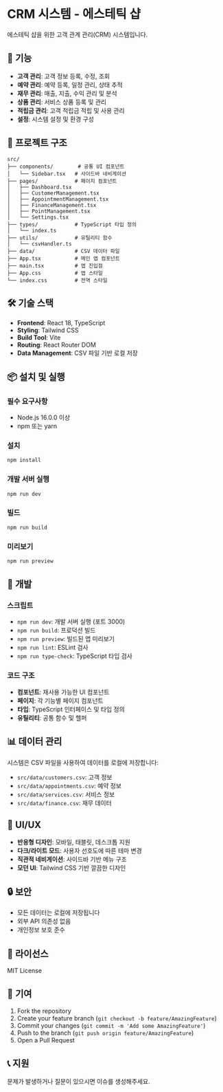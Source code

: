 # CRM 시스템 - 에스테틱 샵

에스테틱 샵을 위한 고객 관계 관리(CRM) 시스템입니다.

## 🚀 기능

- **고객 관리**: 고객 정보 등록, 수정, 조회
- **예약 관리**: 예약 등록, 일정 관리, 상태 추적
- **재무 관리**: 매출, 지출, 수익 관리 및 분석
- **상품 관리**: 서비스 상품 등록 및 관리
- **적립금 관리**: 고객 적립금 적립 및 사용 관리
- **설정**: 시스템 설정 및 환경 구성

## 📁 프로젝트 구조

```
src/
├── components/        # 공통 UI 컴포넌트
│   └── Sidebar.tsx   # 사이드바 네비게이션
├── pages/            # 페이지 컴포넌트
│   ├── Dashboard.tsx
│   ├── CustomerManagement.tsx
│   ├── AppointmentManagement.tsx
│   ├── FinanceManagement.tsx
│   ├── PointManagement.tsx
│   └── Settings.tsx
├── types/            # TypeScript 타입 정의
│   └── index.ts
├── utils/            # 유틸리티 함수
│   └── csvHandler.ts
├── data/             # CSV 데이터 파일
├── App.tsx           # 메인 앱 컴포넌트
├── main.tsx          # 앱 진입점
├── App.css           # 앱 스타일
└── index.css         # 전역 스타일
```

## 🛠️ 기술 스택

- **Frontend**: React 18, TypeScript
- **Styling**: Tailwind CSS
- **Build Tool**: Vite
- **Routing**: React Router DOM
- **Data Management**: CSV 파일 기반 로컬 저장

## 📦 설치 및 실행

### 필수 요구사항
- Node.js 16.0.0 이상
- npm 또는 yarn

### 설치
```bash
npm install
```

### 개발 서버 실행
```bash
npm run dev
```

### 빌드
```bash
npm run build
```

### 미리보기
```bash
npm run preview
```

## 🔧 개발

### 스크립트
- `npm run dev`: 개발 서버 실행 (포트 3000)
- `npm run build`: 프로덕션 빌드
- `npm run preview`: 빌드된 앱 미리보기
- `npm run lint`: ESLint 검사
- `npm run type-check`: TypeScript 타입 검사

### 코드 구조
- **컴포넌트**: 재사용 가능한 UI 컴포넌트
- **페이지**: 각 기능별 페이지 컴포넌트
- **타입**: TypeScript 인터페이스 및 타입 정의
- **유틸리티**: 공통 함수 및 헬퍼

## 📊 데이터 관리

시스템은 CSV 파일을 사용하여 데이터를 로컬에 저장합니다:
- `src/data/customers.csv`: 고객 정보
- `src/data/appointments.csv`: 예약 정보
- `src/data/services.csv`: 서비스 정보
- `src/data/finance.csv`: 재무 데이터

## 🎨 UI/UX

- **반응형 디자인**: 모바일, 태블릿, 데스크톱 지원
- **다크/라이트 모드**: 사용자 선호도에 따른 테마 변경
- **직관적 네비게이션**: 사이드바 기반 메뉴 구조
- **모던 UI**: Tailwind CSS 기반 깔끔한 디자인

## 🔒 보안

- 모든 데이터는 로컬에 저장됩니다
- 외부 API 의존성 없음
- 개인정보 보호 준수

## 📝 라이선스

MIT License

## 🤝 기여

1. Fork the repository
2. Create your feature branch (`git checkout -b feature/AmazingFeature`)
3. Commit your changes (`git commit -m 'Add some AmazingFeature'`)
4. Push to the branch (`git push origin feature/AmazingFeature`)
5. Open a Pull Request

## 📞 지원

문제가 발생하거나 질문이 있으시면 이슈를 생성해주세요. 